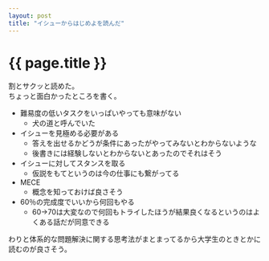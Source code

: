 ```yaml
---
layout: post
title: "イシューからはじめよを読んだ"
---
```


# {{ page.title }}
割とサクッと読めた。  
ちょっと面白かったところを書く。

- 難易度の低いタスクをいっぱいやっても意味がない
  - 犬の道と呼んでいた
- イシューを見極める必要がある
  - 答えを出せるかどうが条件にあったがやってみないとわからないような
  - 後書きには経験しないとわからないとあったのでそれはそう
- イシューに対してスタンスを取る
  - 仮説をもてというのは今の仕事にも繋がってる
- MECE
  - 概念を知っておけば良さそう
- 60％の完成度でいいから何回もやる
  - 60->70は大変なので何回もトライしたほうが結果良くなるというのはよくある話だが同意できる

わりと体系的な問題解決に関する思考法がまとまってるから大学生のときとかに読むのが良さそう。

